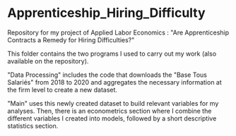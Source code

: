 # Apprenticeship_Hiring_Difficulty
Repository for my project of Applied Labor Economics : "Are Apprenticeship Contracts a Remedy for Hiring Difficulties?"

This folder contains the two programs I used to carry out my work (also available on the repository).

"Data Processing" includes the code that downloads the "Base Tous Salariés" from 2018 to 2020 and aggregates the necessary information at the firm level to create a new dataset.

"Main" uses this newly created dataset to build relevant variables for my analyses. Then, there is an econometrics section where I combine the different variables I created into models, followed by a short descriptive statistics section.
